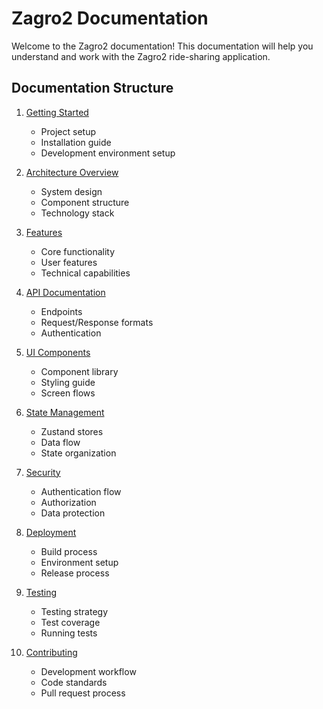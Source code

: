 # Zagro2 Documentation

Welcome to the Zagro2 documentation! This documentation will help you understand and work with the Zagro2 ride-sharing application.

## Documentation Structure

1. [Getting Started](./getting-started.md)
   - Project setup
   - Installation guide
   - Development environment setup

2. [Architecture Overview](./architecture.md)
   - System design
   - Component structure
   - Technology stack

3. [Features](./features.md)
   - Core functionality
   - User features
   - Technical capabilities

4. [API Documentation](./api.md)
   - Endpoints
   - Request/Response formats
   - Authentication

5. [UI Components](./ui-components.md)
   - Component library
   - Styling guide
   - Screen flows

6. [State Management](./state-management.md)
   - Zustand stores
   - Data flow
   - State organization

7. [Security](./security.md)
   - Authentication flow
   - Authorization
   - Data protection

8. [Deployment](./deployment.md)
   - Build process
   - Environment setup
   - Release process

9. [Testing](./testing.md)
   - Testing strategy
   - Test coverage
   - Running tests

10. [Contributing](./contributing.md)
    - Development workflow
    - Code standards
    - Pull request process
